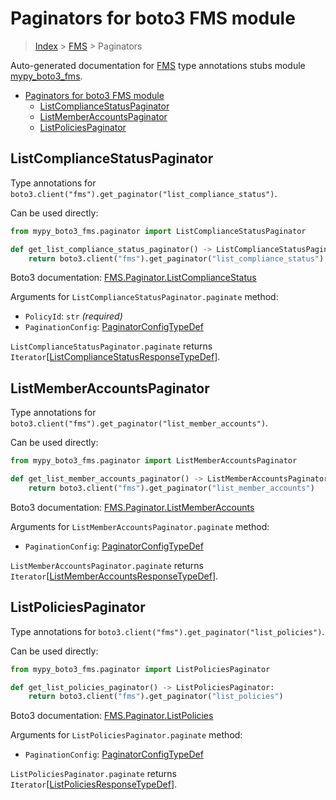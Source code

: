 # Paginators for boto3 FMS module

> [Index](..) > [FMS](.) > Paginators

Auto-generated documentation for
[FMS](https://boto3.amazonaws.com/v1/documentation/api/1.17.73/reference/services/fms.html#FMS)
type annotations stubs module
[mypy_boto3_fms](https://pypi.org/project/mypy-boto3-fms/).

- [Paginators for boto3 FMS module](#paginators-for-boto3-fms-module)
  - [ListComplianceStatusPaginator](#listcompliancestatuspaginator)
  - [ListMemberAccountsPaginator](#listmemberaccountspaginator)
  - [ListPoliciesPaginator](#listpoliciespaginator)

## ListComplianceStatusPaginator

Type annotations for
`boto3.client("fms").get_paginator("list_compliance_status")`.

Can be used directly:

```python
from mypy_boto3_fms.paginator import ListComplianceStatusPaginator

def get_list_compliance_status_paginator() -> ListComplianceStatusPaginator:
    return boto3.client("fms").get_paginator("list_compliance_status")
```

Boto3 documentation:
[FMS.Paginator.ListComplianceStatus](https://boto3.amazonaws.com/v1/documentation/api/1.17.73/reference/services/fms.html#FMS.Paginator.ListComplianceStatus)

Arguments for `ListComplianceStatusPaginator.paginate` method:

- `PolicyId`: `str` *(required)*
- `PaginationConfig`:
  [PaginatorConfigTypeDef](./type_defs.md#paginatorconfigtypedef)

`ListComplianceStatusPaginator.paginate` returns
`Iterator`\[[ListComplianceStatusResponseTypeDef](./type_defs.md#listcompliancestatusresponsetypedef)\].

## ListMemberAccountsPaginator

Type annotations for
`boto3.client("fms").get_paginator("list_member_accounts")`.

Can be used directly:

```python
from mypy_boto3_fms.paginator import ListMemberAccountsPaginator

def get_list_member_accounts_paginator() -> ListMemberAccountsPaginator:
    return boto3.client("fms").get_paginator("list_member_accounts")
```

Boto3 documentation:
[FMS.Paginator.ListMemberAccounts](https://boto3.amazonaws.com/v1/documentation/api/1.17.73/reference/services/fms.html#FMS.Paginator.ListMemberAccounts)

Arguments for `ListMemberAccountsPaginator.paginate` method:

- `PaginationConfig`:
  [PaginatorConfigTypeDef](./type_defs.md#paginatorconfigtypedef)

`ListMemberAccountsPaginator.paginate` returns
`Iterator`\[[ListMemberAccountsResponseTypeDef](./type_defs.md#listmemberaccountsresponsetypedef)\].

## ListPoliciesPaginator

Type annotations for `boto3.client("fms").get_paginator("list_policies")`.

Can be used directly:

```python
from mypy_boto3_fms.paginator import ListPoliciesPaginator

def get_list_policies_paginator() -> ListPoliciesPaginator:
    return boto3.client("fms").get_paginator("list_policies")
```

Boto3 documentation:
[FMS.Paginator.ListPolicies](https://boto3.amazonaws.com/v1/documentation/api/1.17.73/reference/services/fms.html#FMS.Paginator.ListPolicies)

Arguments for `ListPoliciesPaginator.paginate` method:

- `PaginationConfig`:
  [PaginatorConfigTypeDef](./type_defs.md#paginatorconfigtypedef)

`ListPoliciesPaginator.paginate` returns
`Iterator`\[[ListPoliciesResponseTypeDef](./type_defs.md#listpoliciesresponsetypedef)\].
